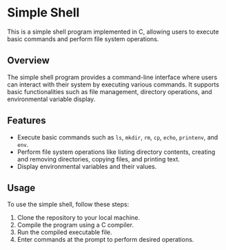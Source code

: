 # Simple Shell

This is a simple shell program implemented in C, allowing users to execute basic commands and perform file system operations.

## Overview

The simple shell program provides a command-line interface where users can interact with their system by executing various commands. It supports basic functionalities such as file management, directory operations, and environmental variable display.

## Features

- Execute basic commands such as `ls`, `mkdir`, `rm`, `cp`, `echo`, `printenv`, and `env`.
- Perform file system operations like listing directory contents, creating and removing directories, copying files, and printing text.
- Display environmental variables and their values.

## Usage

To use the simple shell, follow these steps:

1. Clone the repository to your local machine.
2. Compile the program using a C compiler.
3. Run the compiled executable file.
4. Enter commands at the prompt to perform desired operations.
